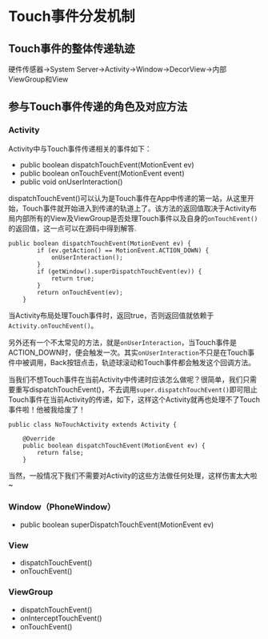 # Touch事件分发机制

## Touch事件的整体传递轨迹

硬件传感器-&gt;System Server-&gt;Activity-&gt;Window-&gt;DecorView-&gt;内部ViewGroup和View

## 参与Touch事件传递的角色及对应方法

### Activity

Activity中与Touch事件传递相关的事件如下：

* public boolean dispatchTouchEvent\(MotionEvent ev\)
* public boolean onTouchEvent\(MotionEvent event\) 
* public void onUserInteraction\(\)

dispatchTouchEvent\(\)可以认为是Touch事件在App中传递的第一站，从这里开始，Touch事件就开始进入到传递的轨道上了。该方法的返回值取决于Activity布局内部所有的View及ViewGroup是否处理Touch事件以及自身的`onTouchEvent()`的返回值，这一点可以在源码中得到解答.

```text
public boolean dispatchTouchEvent(MotionEvent ev) {
        if (ev.getAction() == MotionEvent.ACTION_DOWN) {
            onUserInteraction();
        }
        if (getWindow().superDispatchTouchEvent(ev)) {
            return true;
        }
        return onTouchEvent(ev);
    }
```

当Activity布局处理Touch事件时，返回true，否则返回值就依赖于`Activity.onTouchEvent()`。

另外还有一个不太常见的方法，就是`onUserInteraction`，当Touch事件是ACTION\_DOWN时，便会触发一次。其实`onUserInteraction`不只是在Touch事件中被调用，Back按钮点击，轨迹球滚动和Touch事件都会触发这个回调方法。

当我们不想Touch事件在当前Activity中传递时应该怎么做呢？很简单，我们只需要重写dispatchTouchEvent\(\)，不去调用`super.dispatchTouchEvent()`即可阻止Touch事件在当前Activity的传递，如下，这样这个Activity就再也处理不了Touch事件啦！他被我给废了！

```text
public class NoTouchActivity extends Activity {

    @Override
    public boolean dispatchTouchEvent(MotionEvent ev) {
        return false;
    }
```

当然，一般情况下我们不需要对Activity的这些方法做任何处理，这样伤害太大啦~

### Window（PhoneWindow）

* public boolean superDispatchTouchEvent\(MotionEvent ev\)

### View

* dispatchTouchEvent\(\)
* onTouchEvent\(\)

### ViewGroup

* dispatchTouchEvent\(\)
* onInterceptTouchEvent\(\)
* onTouchEvent\(\)

